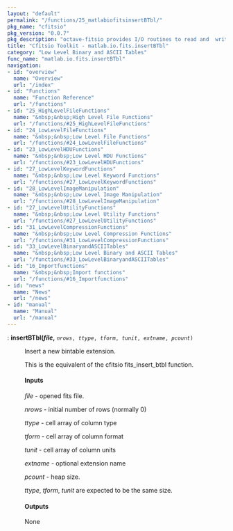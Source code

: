 ```yaml
---
layout: "default"
permalink: "/functions/25_matlabiofitsinsertBTbl/"
pkg_name: "cfitsio"
pkg_version: "0.0.7"
pkg_description: "octave-fitsio provides I/O routines to read and  write FITS (Flexible Image Transport System) files."
title: "Cfitsio Toolkit - matlab.io.fits.insertBTbl"
category: "Low Level Binary and ASCII Tables"
func_name: "matlab.io.fits.insertBTbl"
navigation:
- id: "overview"
  name: "Overview"
  url: "/index"
- id: "Functions"
  name: "Function Reference"
  url: "/functions"
- id: "25_HighLevelFileFunctions"
  name: "&nbsp;&nbsp;High Level File Functions"
  url: "/functions/#25_HighLevelFileFunctions"
- id: "24_LowLevelFileFunctions"
  name: "&nbsp;&nbsp;Low Level File Functions"
  url: "/functions/#24_LowLevelFileFunctions"
- id: "23_LowLevelHDUFunctions"
  name: "&nbsp;&nbsp;Low Level HDU Functions"
  url: "/functions/#23_LowLevelHDUFunctions"
- id: "27_LowLevelKeywordFunctions"
  name: "&nbsp;&nbsp;Low Level Keyword Functions"
  url: "/functions/#27_LowLevelKeywordFunctions"
- id: "28_LowLevelImageManipulation"
  name: "&nbsp;&nbsp;Low Level Image Manipulation"
  url: "/functions/#28_LowLevelImageManipulation"
- id: "27_LowLevelUtilityFunctions"
  name: "&nbsp;&nbsp;Low Level Utility Functions"
  url: "/functions/#27_LowLevelUtilityFunctions"
- id: "31_LowLevelCompressionFunctions"
  name: "&nbsp;&nbsp;Low Level Compression Functions"
  url: "/functions/#31_LowLevelCompressionFunctions"
- id: "33_LowLevelBinaryandASCIITables"
  name: "&nbsp;&nbsp;Low Level Binary and ASCII Tables"
  url: "/functions/#33_LowLevelBinaryandASCIITables"
- id: "16_Importfunctions"
  name: "&nbsp;&nbsp;Import functions"
  url: "/functions/#16_Importfunctions"
- id: "news"
  name: "News"
  url: "/news"
- id: "manual"
  name: "Manual"
  url: "/manual"
---
```

<dl class="first-deftypefn">
<dt class="deftypefn" id="index-insertBTbl_0028file_002c"><span class="category-def">: </span><span><strong class="def-name">insertBTbl(<var class="var">file</var>,</strong> <code class="def-code-arguments"><var class="var">nrows</var>, <var class="var">ttype</var>, <var class="var">tform</var>, <var class="var">tunit</var>, <var class="var">extname</var>, <var class="var">pcount</var>)</code><a class="copiable-link" href="#index-insertBTbl_0028file_002c"></a></span></dt>
<dd><p>Insert a new bintable extension.
</p>
<p>This is the equivalent of the cfitsio fits_insert_btbl function.
</p>
<h4 class="subsubheading" id="Inputs"><span>Inputs<a class="copiable-link" href="#Inputs"></a></span></h4>
<p><var class="var">file</var> - opened fits file.
</p>
<p><var class="var">nrows</var> - initial number of rows (normally 0)
</p>
<p><var class="var">ttype</var> - cell array of column type
</p>
<p><var class="var">tform</var> - cell array of column format
</p>
<p><var class="var">tunit</var> - cell array of column units
</p>
<p><var class="var">extname</var> - optional extension name
</p>
<p><var class="var">pcount</var> - heap size.
</p>
<p><var class="var">ttype</var>, <var class="var">tform</var>, <var class="var">tunit</var> are expected to be the same size.
</p>
<h4 class="subsubheading" id="Outputs"><span>Outputs<a class="copiable-link" href="#Outputs"></a></span></h4>
<p>None
 </p></dd></dl>